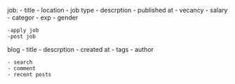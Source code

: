 job:
    - title
    - location
    - job type
    - descrption
    - published at
    - vecancy
    - salary
    - categor
    - exp
    - gender

    -apply job
    -post job

blog
    - title
    - descrption
    - created at
    - tags
    - author

    - search
    - comment
    - recent posts



